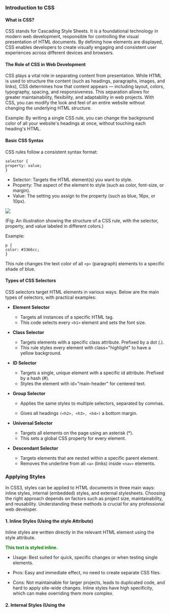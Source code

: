 ### Introduction to CSS

#### What is CSS?

CSS stands for Cascading Style Sheets. It is a foundational technology in modern web development, responsible for controlling the visual presentation of HTML documents. By defining how elements are displayed, CSS enables developers to create visually engaging and consistent user experiences across different devices and browsers.

#### The Role of CSS in Web Development

CSS plays a vital role in separating content from presentation. While HTML is used to structure the content (such as headings, paragraphs, images, and links), CSS determines how that content appears — including layout, colors, typography, spacing, and responsiveness. This separation allows for greater maintainability, flexibility, and adaptability in web projects. With CSS, you can modify the look and feel of an entire website without changing the underlying HTML structure.

Example: By writing a single CSS rule, you can change the background color of all your website's headings at once, without touching each heading's HTML.

#### Basic CSS Syntax

CSS rules follow a consistent syntax format:
```
selector {
property: value;
}
```
-   Selector: Targets the HTML element(s) you want to style.
-   Property: The aspect of the element to style (such as color, font-size, or margin).
-   Value: The setting you assign to the property (such as blue, 16px, or 10px).
    

![](https://lh7-rt.googleusercontent.com/docsz/AD_4nXeX2MkcY-aZ2_iqy1wIXn36Dqqd1fDZ1TEWJIGbPJOjPLcEEruLFmwy9Kcesjr0FCcg0iCUAlW5IQt5d-raaAEzoVOsJr7pO2-n8WrWsY8MxQeO7HMDFyDUXk0beBb-hDi6Lsyz0g?key=9f0DCTl_Vyj7aGUqQzQjWQ)

(Fig: An illustration showing the structure of a CSS rule, with the selector, property, and value labeled in different colors.)

Example:
```
p {
color: #3366cc;
}
```
This rule changes the text color of all `<p>` (paragraph) elements to a specific shade of blue.

#### Types of CSS Selectors

CSS selectors target HTML elements in various ways. Below are the main types of selectors, with practical examples:

-   **Element Selector**
	-   Targets all instances of a specific HTML tag.
	-   This code selects every `<h1>` element and sets the font size.
-   **Class Selector**
	-   Targets elements with a specific class attribute. Prefixed by a dot (.).
	-   This rule styles every element with class="highlight" to have a yellow background.
    

-   **ID Selector**
    

	-   Targets a single, unique element with a specific id attribute. Prefixed by a hash (#).
	-   Styles the element with id="main-header" for centered text.
    

-   **Group Selector**
    

	-   Applies the same styles to multiple selectors, separated by commas.
	    
	-   Gives all headings `(<h2>, <h3>, <h4>)` a bottom margin.
    

-   **Universal Selector**
    

	-   Targets all elements on the page using an asterisk (*).
	-   This sets a global CSS property for every element.
    

-   **Descendant Selector**
    
	-   Targets elements that are nested within a specific parent element.
	-   Removes the underline from all `<a>` (links) inside `<nav>` elements.
    

### Applying Styles

In CSS3, styles can be applied to HTML documents in three main ways: inline styles, internal (embedded) styles, and external stylesheets. Choosing the right approach depends on factors such as project size, maintainability, and reusability. Understanding these methods is crucial for any professional web developer.

#### 1. Inline Styles (Using the style Attribute)

Inline styles are written directly in the relevant HTML element using the style attribute.

<p style="color: green; font-weight: bold;">This text is styled inline.</p>

-   Usage: Best suited for quick, specific changes or when testing single elements.
    
-   Pros: Easy and immediate effect, no need to create separate CSS files.
    
-   Cons: Not maintainable for larger projects, leads to duplicated code, and hard to apply site-wide changes. Inline styles have high specificity, which can make overriding them more complex.
    

#### 2. Internal Styles (Using the <style> Tag)

Internal or embedded styles are placed inside a <style> tag within the <head> section of an HTML document. All style rules in this block affect the elements on that page only.
```
<head>
<style>
h1 {
color: navy;
letter-spacing: 2px;
}
.highlight {
background-color: #ececec;
padding: 8px;
}
</style>
</head>
<body>
<h1>Header Styled Internally</h1>
<p class="highlight">Highlighted paragraph.</p>
</body>
```
  

-   Usage: Good for small websites or single pages where styles do not need to be reused elsewhere.
    
-   Pros: Keeps style management within one HTML file; faster for simple demos or prototypes.
    
-   Cons: Does not allow sharing styles across multiple pages, making larger sites hard to maintain and less efficient to update.
    

#### 3. External Stylesheets (Using the <link> Element)

The most scalable and recommended approach is to place CSS rules in a separate .css file, then reference this file in the HTML using the `<link>` element inside the `<head>`.
```
<head>

<link rel="stylesheet" href="styles.css">

</head>

/* styles.css */

body {

color: #222;

font-family: 'Segoe UI', Arial, sans-serif;

}

.button-primary {

background-color: #0057b8;

color: #fff;

border-radius: 4px;

}
```
  

-   Usage: Essential for professional, multi-page websites and when reusing styles across many pages.
    
-   Pros:
    

	-   Keeps codebase organized and styles separate from structure.
	    
	-   Enables caching and faster loading after the first visit.
	    
	-   Effortless updates across all linked pages by editing a single file.
    

-   Cons:
    

	-   Requires at least two files (HTML and CSS).
	    
	-   Dependent on correct file paths and network availability for styles to load.
    

#### Comparative Overview

| **Method**         | **Best For**                | **Pros**                      | **Cons**                                |
|--------------------|-----------------------------|-------------------------------|------------------------------------------|
| **Inline**         | Quick, local edits           | Simple, instant effect        | Hard to maintain, not reusable           |
| **Internal (`<style>`)** | Single pages, prototypes     | Centralized for one file     | Not reusable across pages                |
| **External (`<link>`)**  | Multi-page sites, production | Reusable, scalable, organized | Requires separate CSS file               |

Industry best practice is to use external stylesheets for most projects, as they provide the greatest flexibility, consistency, and long-term maintainability.

![](https://lh7-rt.googleusercontent.com/docsz/AD_4nXewYD5gsnAf_rTuXkdm2oasaFmwWf0rMR5Mqc74RNEpbvvEA2ONrXME5y0etgomEK77UNizp-DDyvmHS6TPkfRFat-Vym2JUWEyLhuNtXAymCKopx94XVvMo9TJHd9KmYcSPpIXlw?key=9f0DCTl_Vyj7aGUqQzQjWQ)

(Fig: Create a visual comparing inline, internal, and external CSS — show an HTML file with arrows pointing to the location of inline styles within an element, internal styles in the <head>  <style> tag, and external styles referenced in the <head> by <link>.)

### Common CSS Properties

#### Color Properties

CSS offers multiple ways to define colors, providing flexibility for design and readability. The main options are:

-   Named Colors:This sets the text color of all `<h1>` headings to the named color red.
    
-   Hex Codes:Uses a six-digit hexadecimal value to define a specific shade of blue for all `<p>` elements.
    
-   RGB and RGBA:rgb uses red, green, and blue values (0-255), while rgba adds alpha for transparency.
    
-   HSL:hsl sets color using hue (degrees), saturation, and lightness (percentages).
    

#### Font and Typography Properties

Typography enhances readability and branding. The most common font-related CSS properties include:

-   Font Family:Defines a prioritized list of fonts for the entire document. If the first is unavailable, the next is used.
    
-   Font Size:Specifies the size of text using absolute units (px) or relative units (rem, em).
    
-   Font Weight:Adjusts the boldness or thickness of the font.
    
-   Line Height:Controls the vertical spacing between lines for improved legibility.
    

#### Text Properties

Text properties allow you to manage alignment, decoration, and capitalization styles:

-   Text Align:Makes the content of the element centered horizontally.
    
-   Text Decoration:Removes underlines from links or applies effects like line-through to text.
    
-   Text Transform:Converts text to uppercase, lowercase, or capitalizes each word.
    

#### Spacing: Margin and Padding

Controlling the space around and within elements is essential for layout:

-   Margin: Defines space outside an element’s border.
    
-   Padding: Sets space inside an element, between the content and the border.
    
```
.box {
margin: 20px;
padding: 10px 30px;
}
```

![](https://lh7-rt.googleusercontent.com/docsz/AD_4nXf5bWbPjamef9YuIFoT4hGfVHbHCywHcA12kskhE6_95xqj7Ts0jjIvNedjzxkTjL993oY9r8uFZN-8dRmMUloOr-pM3KNvuLcAtthK5ktGU0QS_EfvPEpot7KbfetHhJVnnyYWnQ?key=9f0DCTl_Vyj7aGUqQzQjWQ)

(Fig: Illustrate the difference between margin and padding using colored boxes, labels for "content," "padding," and "margin.")

#### Borders and Border Radius

CSS borders frame elements, while border-radius creates rounded corners:

-   Basic Border:Adds a 2-pixel solid border to any element with class image-frame.
    
-   Border Radius:border-radius with a fixed value creates rounded corners, while 50% makes circular shapes for square elements.
    

#### Comprehensive Example
```
<div class="sample">Sample Box</div>
.sample {
color: #fff;
background-color: hsl(220, 70%, 55%);
font-family: Arial, sans-serif;
font-size: 1.3em;
font-weight: 600;
text-align: center;
padding: 20px 40px;
margin: 15px;
border: 3px dashed #222;
border-radius: 16px;
}
```
This code creates a visually distinct box demonstrating the combination of color, font, text alignment, spacing, borders, and border-radius.

![](https://lh7-rt.googleusercontent.com/docsz/AD_4nXe7ynpmA-vluPQ-W0bfotFcYDHwBRiGNoMkd8WXDJpm_gOPmW1K_kKM5P0VKpsfTGiC4suoSAYm6H5PZe2J6VQzhHyJADlxEGRfW0XbNUFMLCAk-WPIpQjUVjttyGrEHEBXYmLDWQ?key=9f0DCTl_Vyj7aGUqQzQjWQ)

(Fig:  A side-by-side layout showing how varying font-size, color, margin, and padding affect the appearance of sample HTML boxes. Label each visual change.)

### CSS Box Model

#### The Four Layers of the Box Model

The CSS Box Model is a cornerstone concept in web design, defining how elements are structured, sized, and spaced on web pages. Every HTML element is represented as a rectangular box made of distinct layers:

-   Content: The innermost area, holding text, images, or other nested elements. Its dimensions are set by properties like width and height.
    
-   Padding: The space inside the box, between the content and the border. Padding increases the space around content without affecting neighboring elements.
    
-   Border: Surrounds the padding (or content, if no padding is set). Borders can be styled with thickness, color, and type (solid, dashed, etc.).
    
-   Margin: The outermost layer, creating space outside the border to separate the element from others on the page.
    

![](https://lh7-rt.googleusercontent.com/docsz/AD_4nXf16sTX6ay9FYbhTchi3K615qoWqyS9f0EgynhR__N9Tx-M0fkr0gP2L-XkVgafkkg_HwRkcmIPehbtifTGhVN-FH7AnwgL0CTjileC29v2m2ezc-sjbQNbzcca_Gy-zJGukB7wcg?key=9f0DCTl_Vyj7aGUqQzQjWQ)

(Fig: A labeled CSS Box Model illustration with each area—content, padding, border, margin—displayed in distinct colors.)

#### Impact of Each Layer on Layout and Sizing

The box model influences both the appearance and the space each element occupies. By default, the total width of an element is calculated as:

> Total width = content width + left/right padding + left/right border +
> left/right margin
> 
> Total height = content height + top/bottom padding + top/bottom border +
>  top/bottom margin

Thus, increasing padding or borders will widen an element beyond its base content size, while margins push the element away from its neighbors.  
CSS property box-sizing—when set to border-box—changes this calculation so that padding and border are included within the declared width/height, helping to avoid layout surprises.

#### Hands-on Example: Manipulating the Box Model

Consider the following code, which styles a sample box to visibly illustrate each box model layer:
```
<div class="box-model-demo">Box Model Layers</div>  
  
.box-model-demo {  
width: 220px; /* Content width */  
height: 80px; /* Content height */  
padding: 18px  28px; /* Space inside the box */  
border: 4px solid #3677be; /* Colored border */  
margin: 30px  12px; /* Space outside the box */  
background: #e6f0fa; /* Content background */  
box-sizing: content-box;  
}
```
What does each part do?

-   Content: The text "Box Model Layers" in the center uses a background color for emphasis.
    
-   Padding: Adds extra space inside the box, so text doesn't touch the border—visible as light space around the text.
    
-   Border: Creates a colored outline that further increases the visible box size.
    
-   Margin: Adds space outside the border, separating the box from other page elements.
    

Try adjusting values for padding, border, and margin to directly see how the box's appearance and page spacing change.

![](https://lh7-rt.googleusercontent.com/docsz/AD_4nXfpdtaew0G8TBAxBb9dcaV42M3HFtQNyWRb7sZzA2qkiYrX0xjOf2DdCMMys8ldz4SSy07xyKmYqfi5kMqDxH-PtSSN3OieAyAj-yXBYDILB0Zd3AkiuDNe42SKBmO_Nw?key=9f0DCTl_Vyj7aGUqQzQjWQ)

(Fig: Generate a labeled diagram of the CSS Box Model showing content, padding, border, and margin, each area distinguished by separate colors and annotated labels.)

### Advanced Selectors

As web projects become more complex, CSS3 offers advanced selectors that give you granular control over which elements to style. Mastering these selectors empowers you to build concise, maintainable, and responsive stylesheets. This section covers attribute selectors, pseudo-classes, pseudo-elements, and combinators—each with practical examples and explanations for real-world applications.

#### Attribute Selectors

Attribute selectors allow you to style elements based on the presence or value of HTML attributes. They are invaluable for targeting specific types of form fields, links, or custom attributes without adding extra classes or IDs.

-   Exact Match:This rule targets only <input> fields where type is exactly "text", such as standard text boxes.
    
	```
	input[type="text"] {
	border: 1px solid #2d6cdf;
	background: #f4f8ff;
	}
	```
-   Prefix Match:This styles all links whose href attribute starts with "https", so secure links stand out.
    
	```
	a[href^="https"] {
	color: #219150;
	font-weight: bold;
	}
	```
-   Substring and Suffix Matches:Use *= for substring matches and $= for suffix (ending) matches. For example, make all PDF links visually distinct.
    
	```
	img[alt*="icon"] {
	width: 32px;
	height: 32px;
	}

	a[href$=".pdf"] {
	color: #c14415;
	text-decoration: underline dotted;
	}
	```
#### Pseudo-Classes

Pseudo-classes enable you to style elements based on their interactive state or position in the document tree. They are commonly used for user interactions and dynamic styling.

-   :hover – Styles elements when the user hovers over them with a mouse.Enhances button feedback for improved user experience.
    
	```
	button:hover {
	background: #273b7a;
	color: #fff;
	cursor: pointer;
	}
	```
-   :focus – Applies styles when an element (like a form field) gains focus, usually by keyboard interaction.Improves accessibility and highlights fields users are currently interacting with.
    
	```
	input:focus {
	outline: 2px solid #ffb300;
	background: #fffbe8;
	}
	```
-   :nth-child() – Targets elements based on their position among siblings.This will color every even-numbered list item, perfect for striped tables or lists.
    
	```
	li:nth-child(even) {
	background: #f0f2fa;
	}
	```
#### Pseudo-Elements

Pseudo-elements let you style distinct parts of elements or insert content via CSS without altering the HTML. They are especially useful for decorations, icons, and design accents.

-   ::before and ::after::before inserts content before the element; ::after adds content after. This approach is great for icons, arrows, or highlighting sections.
    
	```
	h2::before {
	content: "★ ";
	color: gold;
	}

	button::after {
	content: " ➔";
	font-size: 1em;
	color: #1976d2;
	}
	```
-   Custom underline effect:Visually enhance links with a block-level element for unique hover animations.
    
	```
	a::after {
	content: "";
	display: block;
	width: 100%;
	height: 2px;
	background: #48c774;
	transition: background 0.2s;
	}
	```
#### Combinators

Combinators allow you to select elements based on relationships in the document structure. They make it possible to create efficient CSS that applies only to specific scenarios.

-   Descendant (space):Targets all `<li>` items within `<ul>` inside a `<nav>`, regardless of depth.
    
	```
	nav ul li {
	list-style: square;
	}
	```
-   Child (>):Applies styles only to direct `<h3>` children of `<section>` (not grandchildren).
    
	```
	section > h3 {
	margin-top: 2em;
	color: #283593;
	}
	```
-   Adjacent Sibling (+):Targets the <input> immediately following a <label> tag for consistent form styling.
    
	```
	label + input {
	border-color: #ec407a;
	}
	```
-   General Sibling (~):Styles all `<p>` siblings that come after any `<h4>` in the same parent.
	```    
	h4 ~ p {
	color: #6d4c41;
	}
	```
![](https://lh7-rt.googleusercontent.com/docsz/AD_4nXct9Me3dQHMdtPB0SYdpUXV8OP6c5ErQX_hzlRtpZcOhDgrJNCgcETlamKWhCqTG8Vr1dJQlQyrUY8nx8yV0koENu4sKHQDC1enRO6zLZhcT5VKCLAYOFKcfRJUMYswBIPRqTpj1w?key=9f0DCTl_Vyj7aGUqQzQjWQ)

(Fig:  A visual example of a webpage, highlighting elements selected by different advanced selectors such as attribute selectors, :hover, :nth-child(), ::before, and combinators. Visually indicate which selector matches each highlighted element.)

### Units in CSS

CSS uses a variety of measurement units to specify lengths, sizes, and positions for elements. Understanding the difference between absolute and relative units is crucial for creating layouts that are both visually appealing and responsive across devices.

#### Absolute Units

-   Pixels (px): The most common absolute unit in web design. Pixels are fixed-size dots on the screen, and do not scale based on device or user settings. For example:This sets the heading font size to exactly 32 pixels on all screens.
    
	```
	h1 {
	font-size: 32px;
	}
	```
-   Centimeters (cm) and Inches (in): Intended for printed documents. For on-screen display, their physical size may vary depending on device and user settings.
    
	```
	div.print-me {
	width: 8cm;
	height: 3in;
	}
	```
When to use absolute units: Use them when you require precise, unchanging dimensions (such as for pixel-perfect graphics or print styles). However, they lack flexibility and do not respond to user preferences or different screen sizes, making them less suitable for modern, accessible web design.

#### Relative Units

-   Percentages (%): Express sizes in relation to a parent element. For example:This makes the image adjust its size to fit its container, supporting fluid layouts.
    
	```
	img {
	width: 100%;
	}
	```
-   Em (em): Relative to the font size of the element itself. Stacks if used on child elements.
    
	```
	.note {
	font-size: 1.2em; /* 1.2 times the parent's font size */
	padding: 2em; /* Padding is 2 x the element's font size */
	}
	```
-   Rem (rem): Stands for root em, and is relative to the html element's font size (usually 16px by default).
    
	```
	body {
	font-size: 16px;
	}

	h2 {
	font-size: 2rem; /* Always 32px regardless of nesting */
	}
	```
-   Viewport Width and Height (vw, vh): Based on a percentage of the browser’s viewport dimensions.
    
	```
	.hero {
	width: 80vw; /* 80% of the viewport width */
	height: 60vh; /* 60% of the viewport height */
	}
	```
When to use relative units: They are vital for flexible, scalable, and accessible web design. Relative units allow elements to adjust as parent sizes, user preferences, or screen sizes change. For example, using em, rem, %, and vw/vh helps build responsive layouts and ensures better accessibility as users zoom or increase their default font size.

#### Comparing Scaling: px vs em vs rem
```
/* HTML example */

<div class="box-px">Box (100px)</div>
<div class="box-em">Box (6em)</div>
<div class="box-rem">Box (6rem)</div>

/* CSS */

.box-px {
width: 100px;
background: #d4eaff;
}

.box-em {
width: 6em;
font-size: 20px; /* 6em = 120px here */
background: #b0ffd0;
}

.box-rem {
width: 6rem; /* 6 * root font-size (e.g., 16px) = 96px */
background: #ffe6b8;
}
```
-   Box (100px): Always 100 pixels wide.
    
-   Box (6em): Grows larger or smaller depending on its own font size.
    
-   Box (6rem): Consistent size relative to the site's root font size, regardless of local styles.
    

![](https://lh7-rt.googleusercontent.com/docsz/AD_4nXcmq8D9idJC2-0bldTZbngraE7SzGeL6VIpOa8DnYb-dPwEnSBH7dXpQb5BqGEJJfQDuGVJ0PJllFHgiSyJJLT3TZH93NokxYQD3pPTZaGTP0UgA1j24FNndu7Q6I-D8i3L2wPFAg?key=9f0DCTl_Vyj7aGUqQzQjWQ)

(Fig: Show a side-by-side comparison of boxes styled with px, em, and rem to illustrate how box width scales differently based on unit type and inheritance.)

Summary: Choose relative units for scalable, accessible, and responsive layouts, and reserve absolute units for precise control in fixed contexts or print styling.

### Display and Positioning

#### Understanding display Property Values

The display property in CSS fundamentally determines how an HTML element is rendered on the page, how it interacts with neighboring elements, and how its box model behaves. Below are the most important values:

-   block: Elements with display: block; occupy the full available width, starting on a new line. Common block elements include `<div>, <p>,` and `<h1>–<h6>`.
    
	```
	div {
	display: block;
	}
	```
-   inline: Inline elements (display: inline;) do not start on a new line, only occupying as much width as their content. Examples: `<span>`, `<a>`, `<strong>`. They can't have width/height set.
	    
	```
	span {
	display: inline;
	}
	```
-   inline-block: Combines inline flow with block-level sizing. Elements flow inline but accept width, height, margin, and padding.
    
	```
	.badge {
	display: inline-block;
	width: 50px;
	height: 20px;
	padding: 2px 5px;
	}
	```
-   none: Removes the element from the document flow entirely—it won't be rendered or occupy space.
    
	```
	.hidden {
	display: none;
	}
	```
-   flex: Turns an element into a flex container, enabling powerful, 1-dimensional layouts for its immediate children (see Flexbox section).
    
	```
	.nav-bar {
	display: flex;
	justify-content: space-between;
	}
	```
-   grid: Makes an element a grid container, providing a 2-dimensional layout system for complex arrangements (see Grid Layout section).
    
	```
	.gallery {
	display: grid;
	grid-template-columns: repeat(3, 1fr);
	}
	```
#### Positioning Elements with the position Property

The position property dictates how elements are positioned in the normal flow and allows for precise placement using offsets (top, right, bottom, left):

-   static: Default. Elements follow normal document flow. Offset properties have no effect.
    
	```
	.normal {
	position: static;
	}
	```
-   relative: Positioned relative to its normal place, allowing shifts with top, left, etc., without affecting other elements' positions.
	```
	.relative-box {
	position: relative;
	top: 10px;
	left: 20px;
	}
	```
-   absolute: Removed from normal flow and positioned with respect to the nearest parent with position other than static. If none, it’s placed relative to the page itself.
    
	```
	.abs-note {
	position: absolute;
	top: 50px;
	right: 30px;
	}
	```
-   fixed: Positioned relative to the browser window (viewport) and stays fixed when scrolling.
    
	```
	.fixed-header {
	position: fixed;
	top: 0;
	width: 100%;
	background: #072a4f;
	}
	```
-   sticky: Hybrid positioning; treated as relative by default, but switches to fixed when the element crosses a defined threshold (like scrolling past an offset).
    

.sticky-menu {

position: sticky;

top: 0;

background: #e2eaf3;

}

#### The z-index Property and Stacking Context

When elements overlap, z-index determines their front-to-back stacking order, but only works on positioned elements (position other than static). A higher z-index means the element appears on top of lower values.
```
	.modal {
	position: fixed;
	z-index: 1000;
	}
	.overlay {
	position: fixed;
	z-index: 900;
	}
```
If elements share the same stacking context (e.g., share a positioned ancestor), their z-index values are compared. Some properties (like opacity, transform) can also trigger a new stacking context.

-   Tip: If z-index seems to have no effect, check that the element (and its ancestors) are positioned and if unintentional stacking contexts might exist.
    

#### Layout Scenarios: Code Examples

-   Overlaying a Modal Dialog:
    
	```
	<div class="overlay"></div>

	<div class="modal">Modal Content</div>

	  

	.overlay {

	position: fixed;

	top: 0; left: 0; right: 0; bottom: 0;

	background: rgba(0,0,0,0.35);

	z-index: 900;

	}

	.modal {

	position: fixed;

	top: 50%; left: 50%;

	transform: translate(-50%, -50%);

	background: #fff;

	padding: 24px;

	z-index: 1000;

	border-radius: 8px;

	}
	```
-   Sticky Navigation Menu:
    
	```
	<nav class="sticky-menu">Main Navigation</nav>

	.sticky-menu {

	position: sticky;

	top: 0;

	background: #d6ebff;

	border-bottom: 1px solid #5493c7;

	z-index: 10;

	}
	```
-   Absolute Position Relative to Parent:Here, .abs-right is positioned relative to its parent .container.
    
	```
	<div class="container">

	Container

	<span class="abs-right">Badge</span>

	</div>

	  

	.container {

	position: relative;

	background: #f4faff;

	}

	.abs-right {

	position: absolute;

	top: 10px;

	right: 10px;

	background: #ffecb3;

	padding: 4px 10px;

	border-radius: 12px;

	}
	```
  

![](https://lh7-rt.googleusercontent.com/docsz/AD_4nXfAFEYnix5bBVzDsijFKH0VlZGDh5qw8litksO_3aDXPEKxlh8vyxX6aOZkbJzmmmZMxNXHMeGV8AQI-oeQpWUrUIO2EQn2M7U6Z_7xC7V_9_yq1vIUktArmnC6n8EV39sGnAcU1Q?key=9f0DCTl_Vyj7aGUqQzQjWQ)

(IFig: Illustrate a layout with differently colored boxes that use position: static, relative, absolute, fixed, and sticky. Show how each element is anchored and how scrolling changes their position. Include callouts explaining how the offsets and stacking behavior differ for each.)
